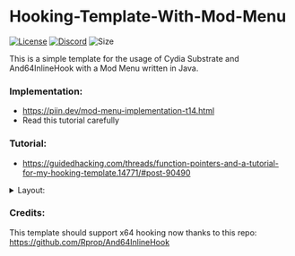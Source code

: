 # Hooking-Template-With-Mod-Menu
[![License](https://img.shields.io/github/license/Octowolve/Hooking-Template-With-Mod-Menu?logo=github&logoColor=%23fff&style=for-the-badge)](LICENSE)
[![Discord](https://img.shields.io/discord/720937884814671923?color=%237289DA&logo=discord&logoColor=%23fff&style=for-the-badge)](https://discord.gg/bmRF2ac)
![Size](https://img.shields.io/github/repo-size/Octowolve/Hooking-Template-With-Mod-Menu?style=for-the-badge)

This is a simple template for the usage of Cydia Substrate and And64InlineHook with a Mod Menu written in Java.

### Implementation:
* https://piin.dev/mod-menu-implementation-t14.html
* Read this tutorial carefully

### Tutorial:
* https://guidedhacking.com/threads/function-pointers-and-a-tutorial-for-my-hooking-template.14771/#post-90490

<details>

<summary>Layout:</summary>
This is how the menu looks like when you simply build and run it 

![Mod Menu Layout](Images/MenuShowcase.gif)

![Mod Menu Layout](Images/ModMenu.PNG)

</details>

### Credits:
This template should support x64 hooking now thanks to this repo:
https://github.com/Rprop/And64InlineHook
